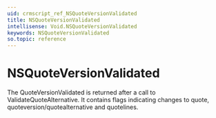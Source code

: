 ```yaml
---
uid: crmscript_ref_NSQuoteVersionValidated
title: NSQuoteVersionValidated
intellisense: Void.NSQuoteVersionValidated
keywords: NSQuoteVersionValidated
so.topic: reference
---
```


# NSQuoteVersionValidated

The QuoteVersionValidated is returned after a call to ValidateQuoteAlternative. It contains flags indicating changes to quote, quoteversion/quotealternative and quotelines.
